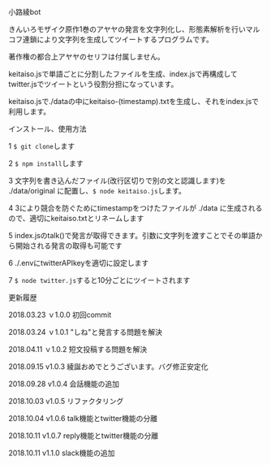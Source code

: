 小路綾bot

きんいろモザイク原作1巻のアヤヤの発言を文字列化し、形態素解析を行いマルコフ連鎖により文字列を生成してツイートするプログラムです。  

著作権の都合上アヤヤのセリフは付属しません。   

keitaiso.jsで単語ごとに分割したファイルを生成、index.jsで再構成してtwitter.jsでツイートという役割分担になっています。  

keitaiso.jsで./dataの中にkeitaiso-(timestamp).txtを生成し、それをindex.jsで利用します。  

インストール、使用方法  

1 `$ git clone`します  

2 `$ npm install`します  

3 文字列を書き込んだファイル(改行区切りで別の文と認識します)を ./data/original に配置し、`$ node keitaiso.js`します。  

4 3により競合を防ぐためにtimestampをつけたファイルが ./data に生成されるので、適切にkeitaiso.txtとリネームします  

5 index.jsのtalk()で発言が取得できます。引数に文字列を渡すことでその単語から開始される発言の取得も可能です


6 ./.envにtwitterAPIkeyを適切に設定します  

7 `$ node twitter.js`すると10分ごとにツイートされます　 

更新履歴

2018.03.23  ｖ1.0.0  初回commit

2018.03.24  ｖ1.0.1  "しね"と発言する問題を解決

2018.04.11  ｖ1.0.2  短文投稿する問題を解決

2018.09.15  v1.0.3  綾誕おめでとうございます。バグ修正安定化

2018.09.28  v1.0.4  会話機能の追加

2018.10.03  v1.0.5  リファクタリング

2018.10.04  v1.0.6  talk機能とtwitter機能の分離

2018.10.11  v1.0.7  reply機能とtwitter機能の分離

2018.10.11  v1.1.0  slack機能の追加